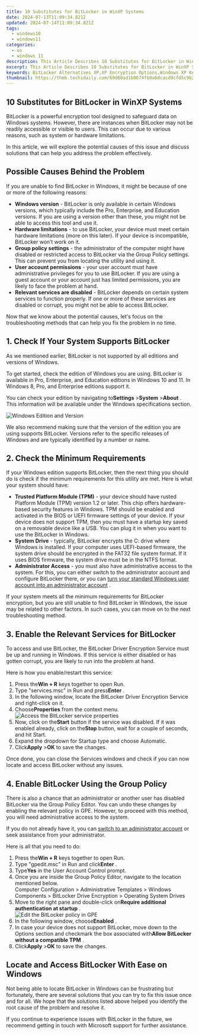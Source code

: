 ```yaml
---
title: 10 Substitutes for BitLocker in WinXP Systems
date: 2024-07-13T11:09:34.821Z
updated: 2024-07-14T11:09:34.821Z
tags:
  - windows10
  - windows11
categories:
  - os
  - windows 11
description: This Article Describes 10 Substitutes for BitLocker in WinXP Systems
excerpt: This Article Describes 10 Substitutes for BitLocker in WinXP Systems
keywords: BitLocker Alternatives XP,XP Encryption Options,Windows XP Key Locks,Secure XP Backup Keys,XP Data Protection Subs,WinXP Decrypt Tools,Safe XP Crypto Replacements
thumbnail: https://thmb.techidaily.com/69d60ad1b0674fb9a6dcacd9cfd5c9b2973dbd0d026e48a10d4a2c1cd89022d5.jpg
---
```


## 10 Substitutes for BitLocker in WinXP Systems

 BitLocker is a powerful encryption tool designed to safeguard data on Windows systems. However, there are instances when BitLocker may not be readily accessible or visible to users. This can occur due to various reasons, such as system or hardware limitations.

 In this article, we will explore the potential causes of this issue and discuss solutions that can help you address the problem effectively.

## Possible Causes Behind the Problem

 If you are unable to find BitLocker in Windows, it might be because of one or more of the following reasons:

* **Windows version** \- BitLocker is only available in certain Windows versions, which typically include the Pro, Enterprise, and Education versions. If you are using a version other than these, you might not be able to access this tool and use it.
* **Hardware limitations** \- to use BitLocker, your device must meet certain hardware limitations (more on this later). If your device is incompatible, BitLocker won’t work on it.
* **Group policy settings** \- the administrator of the computer might have disabled or restricted access to BitLocker via the Group Policy settings. This can prevent you from locating the utility and using it.
* **User account permissions** \- your user account must have administrative privileges for you to use BitLocker. If you are using a guest account or your account just has limited permissions, you are likely to face the problem at hand.
* **Relevant services are disabled** \- BitLocker depends on certain system services to function properly. If one or more of these services are disabled or corrupt, you might not be able to access BitLocker.

 Now that we know about the potential causes, let's focus on the troubleshooting methods that can help you fix the problem in no time.

## 1\. Check If Your System Supports BitLocker

 As we mentioned earlier, BitLocker is not supported by all editions and versions of Windows.

 To get started, check the edition of Windows you are using. BitLocker is available in Pro, Enterprise, and Education editions in Windows 10 and 11\. In Windows 8, Pro, and Enterprise editions support it.

 You can check your edition by navigating to**Settings** \>**System** \>**About** . This information will be available under the Windows specifications section.

![Windows Edition and Version](https://static1.makeuseofimages.com/wordpress/wp-content/uploads/2023/04/windows-edition.jpg)

 We also recommend making sure that the version of the edition you are using supports BitLocker. Versions refer to the specific releases of Windows and are typically identified by a number or name.

## 2\. Check the Minimum Requirements

 If your Windows edition supports BitLocker, then the next thing you should do is check if the minimum requirements for this utility are met. Here is what your system should have:

* **Trusted Platform Module (TPM)** \- your device should have rusted Platform Module (TPM) version 1.2 or later. This chip offers hardware-based security features in Windows. TPM should be enabled and activated in the BIOS or UEFI firmware settings of your device. If your device does not support TPM, then you must have a startup key saved on a removable device like a USB. You can plug it in when you want to use the BitLocker in Windows.
* **System Drive** \- typically, BitLocker encrypts the C: drive where Windows is installed. If your computer uses UEFI-based firmware, the system drive should be encrypted in the FAT32 file system format. If it uses BIOS firmware, the system drive must be in the NTFS format.
* **Administrator Access** \- you must also have administrative access to the system. For this, you can either switch to the administrator account and configure BitLocker there, or you can [turn your standard Windows user account into an administrator account](https://www.makeuseof.com/windows-standard-adminstrator-account-differences/) .

 If your system meets all the minimum requirements for BitLocker encryption, but you are still unable to find BitLocker in Windows, the issue may be related to other factors. In such cases, you can move on to the next troubleshooting method.

## 3\. Enable the Relevant Services for BitLocker

 To access and use BitLocker, the BitLocker Driver Encryption Service must be up and running in Windows. If this service is either disabled or has gotten corrupt, you are likely to run into the problem at hand.

Here is how you enable/restart this service:

1. Press the**Win + R** keys together to open Run.
2. Type "services.msc" in Run and press**Enter** .
3. In the following window, locate the BitLocker Driver Encryption Service and right-click on it.
4. Choose**Properties** from the context menu.  
![Access the BitLocker service properties](https://static1.makeuseofimages.com/wordpress/wp-content/uploads/2023/04/bitlocker-service.jpg)
5. Now, click on the**Start** button if the service was disabled. If it was enabled already, click on the**Stop** button, wait for a couple of seconds, and hit Start.
6. Expand the dropdown for Startup type and choose Automatic.
7. Click**Apply** \>**OK** to save the changes.

 Once done, you can close the Services windows and check if you can now locate and access BitLocker without any issues.

## 4\. Enable BitLocker Using the Group Policy

 There is also a chance that an administrator or another user has disabled BitLocker via the Group Policy Editor. You can undo these changes by enabling the relevant policy in GPE. However, to proceed with this method, you will need administrative access to the system.

 If you do not already have it, you can [switch to an administrator account](https://www.makeuseof.com/tag/windows-administrator-account-everything-need-know/) or seek assistance from your administrator.

Here is all that you need to do:

1. Press the**Win + R** keys together to open Run.
2. Type "gpedit.msc" in Run and click**Enter** .
3. Type**Yes** in the User Account Control prompt.
4. Once you are inside the Group Policy Editor, navigate to the location mentioned below.  
Computer Configuration > Administrative Templates > Windows Components > BitLocker Drive Encryption > Operating System Drives
5. Move to the right pane and double-click on**Require additional authentication at startup** .  
![Edit the BitLocker policy in GPE](https://static1.makeuseofimages.com/wordpress/wp-content/uploads/2023/04/edit-group-policy.jpg)
6. In the following window, choose**Enabled** .
7. In case your device does not support BitLocker, move down to the Options section and checkmark the box associated with**Allow BitLocker without a compatible TPM** .
8. Click**Apply** \>**OK** to save the changes.

## Locate and Access BitLocker With Ease on Windows

 Not being able to locate BitLocker in Windows can be frustrating but fortunately, there are several solutions that you can try to fix this issue once and for all. We hope that the solutions listed above helped you identify the root cause of the problem and resolve it.

 If you continue to experience issues with BitLocker in the future, we recommend getting in touch with Microsoft support for further assistance.


<ins class="adsbygoogle"
     style="display:block"
     data-ad-format="autorelaxed"
     data-ad-client="ca-pub-7571918770474297"
     data-ad-slot="1223367746"></ins>



<ins class="adsbygoogle"
     style="display:block"
     data-ad-client="ca-pub-7571918770474297"
     data-ad-slot="8358498916"
     data-ad-format="auto"
     data-full-width-responsive="true"></ins>




